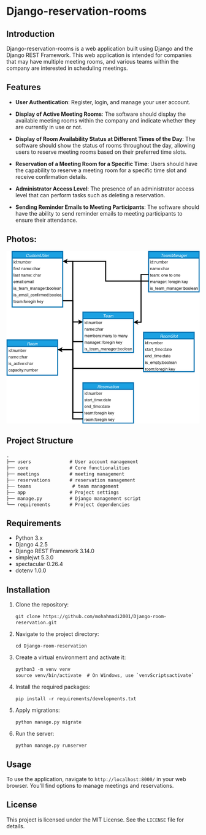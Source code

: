 
# Django-reservation-rooms

## Introduction

 Django-reservation-rooms is a web application built using Django and the Django REST Framework. This web application is intended for companies that may have multiple meeting rooms, and various teams within the company are interested in scheduling meetings.
## Features

- **User Authentication**: Register, login, and manage your user account.

- **Display of Active Meeting Rooms**:
        The software should display the available meeting rooms within the company and indicate whether they are currently in use or not.

- **Display of Room Availability Status at Different Times of the Day**:
        The software should show the status of rooms throughout the day, allowing users to reserve meeting rooms based on their preferred time slots.

- **Reservation of a Meeting Room for a Specific Time**:
        Users should have the capability to reserve a meeting room for a specific time slot and receive confirmation details.

- **Administrator Access Level**:
        The presence of an administrator access level that can perform tasks such as deleting a reservation.

- **Sending Reminder Emails to Meeting Participants**:
        The software should have the ability to send reminder emails to meeting participants to ensure their attendance.

## Photos:
![ERD](/reservation-room-class-digram.png)

## Project Structure

```
.
├── users              # User account management
├── core               # Core functionalities
├── meetings           # meeting management
├── reservations       # reservation management
├── teams               # team management
├── app                # Project settings
├── manage.py          # Django management script
└── requirements       # Project dependencies
```

## Requirements

- Python 3.x
- Django 4.2.5
- Django REST Framework 3.14.0
- simplejwt 5.3.0
- spectacular 0.26.4
- dotenv 1.0.0

## Installation

1. Clone the repository:

    ```
    git clone https://github.com/mohahmadi2001/Django-room-reservation.git
    ```

2. Navigate to the project directory:

    ```
    cd Django-room-reservation
    ```

3. Create a virtual environment and activate it:

    ```
    python3 -m venv venv
    source venv/bin/activate  # On Windows, use `venvScriptsactivate`
    ```

4. Install the required packages:

    ```
    pip install -r requirements/developments.txt
    ```

5. Apply migrations:

    ```
    python manage.py migrate
    ```

6. Run the server:

    ```
    python manage.py runserver
    ```

## Usage

To use the application, navigate to `http://localhost:8000/` in your web browser. You'll find options to manage meetings and reservations.

## License

This project is licensed under the MIT License. See the `LICENSE` file for details.

